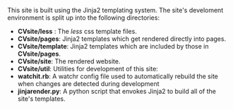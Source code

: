 This site is built using the Jinja2 templating system. The site's develoment environment is split up into the following directories:

*  __CVsite/less__ : The _less_ css template files.
*  __CVsite/pages__: Jinja2 templates which get rendered directly into pages.
*  __CVsite/template__: Jinja2 templates which are included by those in __CVsite/pages__.
*  __CVsite/site__: The rendered website.
*  __CVsite/util__: Utilities for development of this site:
  * __watchit.rb__: A watchr config file used to automatically rebuild the site when changes are detected during development
  * __jinjarender.py__: A python script that envokes Jinja2 to build all of the site's templates.